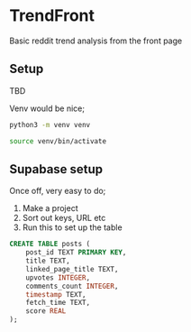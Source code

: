 # TrendFront
Basic reddit trend analysis from the front page

## Setup

TBD

Venv would be nice;
```bash
python3 -m venv venv

source venv/bin/activate
```

## Supabase setup

Once off, very easy to do;

1. Make a project
2. Sort out keys, URL etc
3. Run this to set up the table

```sql
CREATE TABLE posts (
    post_id TEXT PRIMARY KEY,
    title TEXT,
    linked_page_title TEXT,
    upvotes INTEGER,
    comments_count INTEGER,
    timestamp TEXT,
    fetch_time TEXT,
    score REAL
);
```